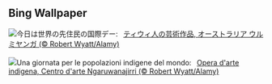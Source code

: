## Bing Wallpaper
![](https://www.bing.com/th?id=OHR.BathurstArt_JA-JP1737755187_UHD.jpg&w=1000)今日は世界の先住民の国際デー:&nbsp;&ensp;[ティウィ人の芸術作品, オーストラリア ウルミヤンガ (© Robert Wyatt/Alamy)](https://www.bing.com/th?id=OHR.BathurstArt_JA-JP1737755187_UHD.jpg)
<br><br/>
![](https://www.bing.com/th?id=OHR.BathurstArt_IT-IT6904548782_UHD.jpg&w=1000)Una giornata per le popolazioni indigene del mondo:&nbsp;&ensp;[Opera d'arte indigena, Centro d'arte Ngaruwanajirri (© Robert Wyatt/Alamy)](https://www.bing.com/th?id=OHR.BathurstArt_IT-IT6904548782_UHD.jpg)
<br><br/>
